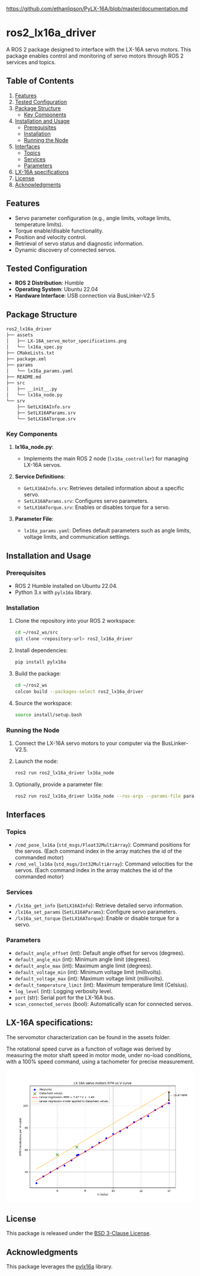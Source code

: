 https://github.com/ethanlipson/PyLX-16A/blob/master/documentation.md

# ros2_lx16a_driver

A ROS 2 package designed to interface with the LX-16A servo motors. This package enables control and monitoring of servo motors through ROS 2 services and topics.

## Table of Contents

1. [Features](#features)
2. [Tested Configuration](#tested-configuration)
3. [Package Structure](#package-structure)
   - [Key Components](#key-components)
4. [Installation and Usage](#installation-and-usage)
   - [Prerequisites](#prerequisites)
   - [Installation](#installation)
   - [Running the Node](#running-the-node)
5. [Interfaces](#interfaces)
   - [Topics](#topics)
   - [Services](#services)
   - [Parameters](#parameters)
6. [LX-16A specifications](#lx-16a-specifications)
7. [License](#license)
8. [Acknowledgments](#acknowledgments)


## Features

- Servo parameter configuration (e.g., angle limits, voltage limits, temperature limits).
- Torque enable/disable functionality.
- Position and velocity control.
- Retrieval of servo status and diagnostic information.
- Dynamic discovery of connected servos.

## Tested Configuration

- **ROS 2 Distribution**: Humble
- **Operating System**: Ubuntu 22.04
- **Hardware Interface**: USB connection via BusLinker-V2.5

## Package Structure

```plaintext
ros2_lx16a_driver
├── assets
│   ├── LX-16A_servo_motor_specifications.png
│   └── lx16a_spec.py
├── CMakeLists.txt
├── package.xml
├── params
│   └── lx16a_params.yaml
├── README.md
├── src
│   ├── __init__.py
│   └── lx16a_node.py
└── srv
    ├── GetLX16AInfo.srv
    ├── SetLX16AParams.srv
    └── SetLX16ATorque.srv
```

### Key Components

1. **lx16a_node.py**:
   - Implements the main ROS 2 node (`lx16a_controller`) for managing LX-16A servos.

2. **Service Definitions**:
   - `GetLX16AInfo.srv`: Retrieves detailed information about a specific servo.
   - `SetLX16AParams.srv`: Configures servo parameters.
   - `SetLX16ATorque.srv`: Enables or disables torque for a servo.

3. **Parameter File**:
   - `lx16a_params.yaml`: Defines default parameters such as angle limits, voltage limits, and communication settings.

## Installation and Usage

### Prerequisites

- ROS 2 Humble installed on Ubuntu 22.04.
- Python 3.x with `pylx16a` library.

### Installation

1. Clone the repository into your ROS 2 workspace:
   ```bash
   cd ~/ros2_ws/src
   git clone <repository-url> ros2_lx16a_driver
   ```

2. Install dependencies:
   ```bash
   pip install pylx16a
   ```

3. Build the package:
   ```bash
   cd ~/ros2_ws
   colcon build --packages-select ros2_lx16a_driver
   ```

4. Source the workspace:
   ```bash
   source install/setup.bash
   ```

### Running the Node

1. Connect the LX-16A servo motors to your computer via the BusLinker-V2.5.

2. Launch the node:
   ```bash
   ros2 run ros2_lx16a_driver lx16a_node
   ```

3. Optionally, provide a parameter file:
   ```bash
   ros2 run ros2_lx16a_driver lx16a_node --ros-args --params-file params/lx16a_params.yaml
   ```

## Interfaces

### Topics

- `/cmd_pose_lx16a` (`std_msgs/Float32MultiArray`): Command positions for the servos. (Each command index in the array matches the id of the commanded motor)
- `/cmd_vel_lx16a` (`std_msgs/Int32MultiArray`): Command velocities for the servos. (Each command index in the array matches the id of the commanded motor)

### Services

- `/lx16a_get_info` (`GetLX16AInfo`): Retrieve detailed servo information.
- `/lx16a_set_params` (`SetLX16AParams`): Configure servo parameters.
- `/lx16a_set_torque` (`SetLX16ATorque`): Enable or disable torque for a servo.

### Parameters

- `default_angle_offset` (int): Default angle offset for servos (degrees).
- `default_angle_min` (int): Minimum angle limit (degrees).
- `default_angle_max` (int): Maximum angle limit (degrees).
- `default_voltage_min` (int): Minimum voltage limit (millivolts).
- `default_voltage_max` (int): Maximum voltage limit (millivolts).
- `default_temperature_limit` (int): Maximum temperature limit (Celsius).
- `log_level` (int): Logging verbosity level.
- `port` (str): Serial port for the LX-16A bus.
- `scan_connected_servos` (bool): Automatically scan for connected servos.

## LX-16A specifications:

The servomotor characterization can be found in the assets folder. 

The rotational speed curve as a function of voltage was derived by measuring the motor shaft speed in motor mode, under no-load conditions, with a 100% speed command, using a tachometer for precise measurement.

![alt text](assets/LX-16A_servo_motor_specifications.png)


## License

This package is released under the [BSD 3-Clause License](LICENSE).

## Acknowledgments

This package leverages the [pylx16a](https://github.com/ethanlipson/PyLX-16A/blob/master/documentation.md) library.

